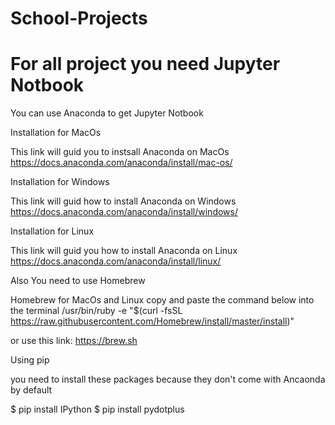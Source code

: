 # School-Projects

# For all project you need Jupyter Notbook
You can use Anaconda to get Jupyter Notbook 

Installation for MacOs

This link will guid you to instsall Anaconda on MacOs
https://docs.anaconda.com/anaconda/install/mac-os/

Installation for Windows

This link will guid how to install Anaconda on Windows
https://docs.anaconda.com/anaconda/install/windows/

Installation for Linux

This link will guid you how to install Anaconda on Linux
https://docs.anaconda.com/anaconda/install/linux/


Also You need to use Homebrew 

Homebrew for MacOs and Linux 
copy and paste the command below into the terminal 
/usr/bin/ruby -e "$(curl -fsSL https://raw.githubusercontent.com/Homebrew/install/master/install)"

or use this link:
https://brew.sh

Using pip

you need to install these packages because they don't come with Ancaonda by default 

$ pip install IPython
$ pip install pydotplus
